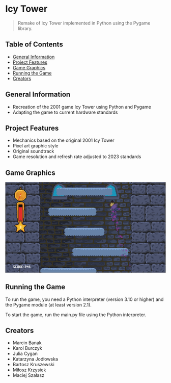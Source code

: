 # Icy Tower
> Remake of Icy Tower implemented in Python using the Pygame library.
## Table of Contents
* [General Information](#general-information)
* [Project Features](#project-feature)
* [Game Graphics](#game-graphics)
* [Running the Game](#running-the-game)
* [Creators](#creators)

## General Information
- Recreation of the 2001 game Icy Tower using Python and Pygame
- Adapting the game to current hardware standards


## Project Features
- Mechanics based on the original 2001 Icy Tower
- Pixel art graphic style
- Original soundtrack
- Game resolution and refresh rate adjusted to 2023 standards


## Game Graphics
![Example screenshot](./screenshot.png)


## Running the Game
To run the game, you need a Python interpreter (version 3.10 or higher) and the Pygame module (at least version 2.1).

To start the game, run the main.py file using the Python interpreter.

## Creators
- Marcin Banak
- Karol Burczyk
- Julia Cygan
- Katarzyna Jodłowska
- Bartosz Kruszewski
- Miłosz Krzysiek
- Maciej Szałasz
